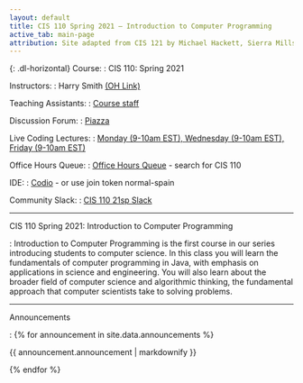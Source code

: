 ```yaml
---
layout: default
title: CIS 110 Spring 2021 — Introduction to Computer Programming
active_tab: main-page
attribution: Site adapted from CIS 121 by Michael Hackett, Sierra Mills, and Jules Pierce.
---
```


{: .dl-horizontal}
Course:
: CIS 110: Spring 2021

Instructors:
: Harry Smith [(OH Link)](https://upenn.zoom.us/j/4321577849)

Teaching Assistants:
: [Course staff]({{site.baseurl}}/staff.html)

Discussion Forum:
: [Piazza](https://piazza.com/upenn/spring2021/cis110)

Live Coding Lectures:
: [Monday (9-10am EST), Wednesday (9-10am EST), Friday (9-10am EST)](https://upenn.zoom.us/j/91762588691)

Office Hours Queue:
: [Office Hours Queue](https://ohq.io/) - search for CIS 110

IDE:
: [Codio](https://codio.com/p/join-course?token=normal-spain) - or use join token normal-spain

Community Slack:
: [CIS 110 21sp Slack](https://join.slack.com/t/cis11021sp/shared_invite/zt-l24fmous-EXaEjOLzbpMxdvCXwiWn8w)

---

CIS 110 Spring 2021: Introduction to Computer Programming

: Introduction to Computer Programming is the first course in our series introducing students to computer science. In this class you will learn the fundamentals of computer programming in Java, with emphasis on applications in science and engineering. You will also learn about the broader field of computer science and algorithmic thinking, the fundamental approach that computer scientists take to solving problems.

---

Announcements

: 
{% for announcement in site.data.announcements %}
    <p>
        {{ announcement.announcement | markdownify }}
    </p>
{% endfor %}
